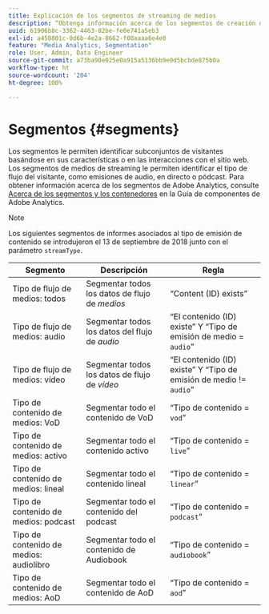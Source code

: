 ```yaml
---
title: Explicación de los segmentos de streaming de medios
description: “Obtenga información acerca de los segmentos de creación de informes asociados con el tipo de flujo de medios, incluidos el segmento, la descripción y la regla para el tipo de flujo de medios”.
uuid: 61906b8c-3362-4463-82be-fe0e741a5eb3
exl-id: a450801c-0d6b-4e2a-8662-f00aaaa6e4e0
feature: "Media Analytics, Segmentation"
role: User, Admin, Data Engineer
source-git-commit: a73ba98e025e0a915a5136bb9e0d5bcbde875b0a
workflow-type: ht
source-wordcount: '204'
ht-degree: 100%

---
```


# Segmentos {#segments}

Los segmentos le permiten identificar subconjuntos de visitantes basándose en sus características o en las interacciones con el sitio web. Los segmentos de medios de streaming le permiten identificar el tipo de flujo del visitante, como emisiones de audio, en directo o pódcast. Para obtener información acerca de los segmentos de Adobe Analytics, consulte [Acerca de los segmentos y los contenedores](https://experienceleague.adobe.com/docs/analytics/components/segmentation/seg-overview.html?lang=es) en la Guía de componentes de Adobe Analytics.

>[!NOTE]
>
>Los siguientes segmentos de informes asociados al tipo de emisión de contenido se introdujeron el 13 de septiembre de 2018 junto con el parámetro `streamType`.

| Segmento | Descripción | Regla |
|---|---|---|
| Tipo de flujo de medios: todos | Segmentar todos los datos de flujo de *medios* | “Content (ID) exists” |
| Tipo de flujo de medios: audio | Segmentar todos los datos del flujo de *audio* | “El contenido (ID) existe” Y “Tipo de emisión de medio = `audio`” |
| Tipo de flujo de medios: vídeo | Segmentar todos los datos de flujo de *vídeo* | “El contenido (ID) existe” Y “Tipo de emisión de medio != `audio`” |
| Tipo de contenido de medios: VoD | Segmentar todo el contenido de VoD | “Tipo de contenido = `vod`” |
| Tipo de contenido de medios: activo | Segmentar todo el contenido activo | “Tipo de contenido = `live`” |
| Tipo de contenido de medios: lineal | Segmentar todo el contenido lineal | “Tipo de contenido = `linear`” |
| Tipo de contenido de medios: podcast | Segmentar todo el contenido del podcast | “Tipo de contenido = `podcast`” |
| Tipo de contenido de medios: audiolibro | Segmentar todo el contenido de Audiobook | “Tipo de contenido = `audiobook`” |
| Tipo de contenido de medios: AoD | Segmentar todo el contenido de AoD | “Tipo de contenido = `aod`” |
